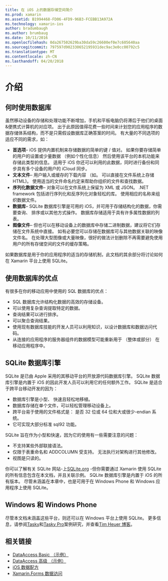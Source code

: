 ```yaml
---
title: 在 iOS 上的数据存储空间简介
ms.prod: xamarin
ms.assetid: B1994468-FD06-4FD9-96B3-FCEBB13A972A
ms.technology: xamarin-ios
author: bradumbaugh
ms.author: brumbaug
ms.date: 10/11/2016
ms.openlocfilehash: 0da267502629ba30da59c26600ef0e7c605640aa
ms.sourcegitcommit: 797597d902330652195931dec9ac3e0cc00792c5
ms.translationtype: MT
ms.contentlocale: zh-CN
ms.lasthandoff: 04/20/2018
---
```

# <a name="introduction"></a>介绍

## <a name="when-to-use-a-database"></a>何时使用数据库

虽然移动设备的存储和处理功能不断增加，手机和平板电脑仍将滞后于他们的桌面&amp;便携式计算机的对应项。 出于此原因值得花费一些时间来计划您的应用程序的数据存储体系结构，而不是只需假设数据库正确答案的时间。 有大量的不同选项的适应不同的需求，如：

-  **首选项**– iOS 提供内置机制来存储数据的简单的键 / 值对。 如果你要存储简单的用户的设置或少量数据 （例如个性化信息） 然后使用该平台的本机功能来存储此类型的信息。 适用于 iOS 你还可以利用的此数据，同时进行备份和同步具有多个设备的用户的 iCloud 同步。
-  **文本文件**– 用户输入或缓存的下载内容 （如。 可以直接在文件系统上存储 HTML)。 使用适当的文件命名约定来帮助你组织的文件和查找数据。
-  **序列化数据文件**– 对象可以在文件系统上保留为 XML 或 JSON。 .NET framework 包括进行序列化和反序列化对象轻松的库。 使用相应的名称来组织数据文件。
-  **数据库**– SQLite 数据库引擎是可用的 iOS，并可用于存储结构化的数据，你需要查询、 排序或以其他方式操作。 数据库存储适用于具有许多属性数据的列表。
-  **图像文件**– 但也可以在移动设备上的数据库中存储二进制数据，建议将它们存储在文件系统中直接。 如有必要您可以存储在数据库可与其他数据关联的映像文件名。 在处理大型图像或大量映像，很好的做法计划删除不再需要避免使用用户的所有存储空间的文件的缓存策略。


如果数据库是用于你的应用程序的适当的存储机制，此文档的其余部分将讨论如何在 Xamarin 平台上使用 SQLite。

## <a name="advantages-of-using-a-database"></a>使用数据库的优点

有很多在你的移动应用中使用的 SQL 数据库的优点：

-  SQL 数据库允许结构化数据的高效的存储设备。
-  可以使用复杂查询提取特定的数据。
-  查询结果可以进行排序。
-  可以聚合查询结果。
-  使用现有数据库技能的开发人员可以利用知识，以设计数据库和数据访问代码。
-  从连接的应用程序的服务器组件的数据模型可能重新用于 （整体或部分） 在移动应用程序中。


## <a name="sqlite-database-engine"></a>SQLite 数据库引擎

SQLite 是已由 Apple 采用的其移动平台的开放源代码数据库引擎。 SQLite 数据库引擎是内置于 iOS 的因此开发人员可以利用它的任何额外工作。 SQLite 是适合于跨平台移动开发的因为：

-  数据库引擎是小型、 快速且轻松地移植。
-  数据库存储在单个文件，可以轻松管理移动设备上。
-  跨平台易于使用的文件格式是： 是否 32 位或 64 位和大或很少-endian 系统。
-  它可实现大部分标准 sql92 功能。


SQLite 旨在作为小型和快速，因为它的使用有一些需要注意的问题：

-  不支持某些外部联接语法。
-  仅限于表重命名和 ADDCOLUMN 受支持。 无法执行对架构进行其他修改。
-  视图是只读的。


你可以了解有关 SQLite 网站-上[SQLite.org](http://SQLite.org) -但你需要通过 Xamarin 使用 SQLite 的所有信息包含在本文档，并且关联示例。 SQLite 数据库引擎是内置于 iOS 的所有版本。
尽管未涵盖在本章中，也是可用于在 Windows Phone 和 Windows 应用程序上使用 SQLite。

## <a name="windows-and-windows-phone"></a>Windows 和 Windows Phone

尽管本文档未涵盖这些平台，则还可以在 Windows 平台上使用 SQLite。
更多信息，请参阅[Tasky](~/cross-platform/app-fundamentals/building-cross-platform-applications/case-study-tasky.md)和[Tasky Pro](http://docs.xamarin.com/guides/cross-platform/application_fundamentals/building_cross_platform_applications/case_study%3A_tasky)案例研究，并查看[Tim Heuer 博客](http://timheuer.com/blog/archive/2012/06/28/seeding-your-metro-style-app-with-sqlite-database.aspx)。



## <a name="related-links"></a>相关链接

- [DataAccess Basic （示例）](https://github.com/xamarin/mobile-samples/tree/master/DataAccess/Basic)
- [DataAccess 高级 （示例）](https://github.com/xamarin/mobile-samples/tree/master/DataAccess/Advanced)
- [iOS 数据配方](https://developer.xamarin.com/recipes/ios/data/sqlite/)
- [Xamarin.Forms 数据访问](~/xamarin-forms/app-fundamentals/databases.md)
